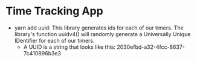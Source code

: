 # Time Tracking App

- yarn add uuid: This library generates ids for each of our timers. The library's function uuidv4() will randomly generate a Universally Unique IDentifier for each of our timers.
    * A UUID is a string that looks like this: 2030efbd-a32-4fcc-8637-7c410896b3e3